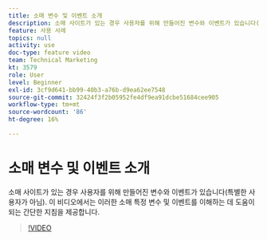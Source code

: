 ```yaml
---
title: 소매 변수 및 이벤트 소개
description: 소매 사이트가 있는 경우 사용자를 위해 만들어진 변수와 이벤트가 있습니다(특별한 사용자가 아님). 이 비디오에서는 이러한 소매 특정 변수 및 이벤트를 이해하는 데 도움이 되는 간단한 지침을 제공합니다.
feature: 사용 사례
topics: null
activity: use
doc-type: feature video
team: Technical Marketing
kt: 3579
role: User
level: Beginner
exl-id: 3cf9d641-bb99-40b3-a76b-d9ea62ee7548
source-git-commit: 32424f3f2b05952fe4df9ea91dcbe51684cee905
workflow-type: tm+mt
source-wordcount: '86'
ht-degree: 16%

---
```


# 소매 변수 및 이벤트 소개

소매 사이트가 있는 경우 사용자를 위해 만들어진 변수와 이벤트가 있습니다(특별한 사용자가 아님). 이 비디오에서는 이러한 소매 특정 변수 및 이벤트를 이해하는 데 도움이 되는 간단한 지침을 제공합니다.

>[!VIDEO](https://video.tv.adobe.com/v/28750/?quality=12)
